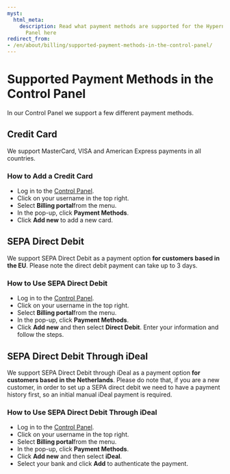 ```yaml
---
myst:
  html_meta:
    description: Read what payment methods are supported for the Hypernode Control
      Panel here
redirect_from:
- /en/about/billing/supported-payment-methods-in-the-control-panel/
---
```


<!-- source: https://support.hypernode.com/en/about/billing/supported-payment-methods-in-the-control-panel/ -->

# Supported Payment Methods in the Control Panel

In our Control Panel we support a few different payment methods.

## Credit Card

We support MasterCard, VISA and American Express payments in all countries.

### How to Add a Credit Card

- Log in to the [Control Panel](https://my.hypernode.com/).
- Click on your username in the top right.
- Select **Billing portal**from the menu.
- In the pop-up, click **Payment Methods**.
- Click **Add new** to add a new card.

## SEPA Direct Debit

We support SEPA Direct Debit as a payment option **for customers based in the EU**. Please note the direct debit payment can take up to 3 days.

### How to Use SEPA Direct Debit

- Log in to the [Control Panel](https://my.hypernode.com/).
- Click on your username in the top right.
- Select **Billing portal**from the menu.
- In the pop-up, click **Payment Methods**.
- Click **Add new** and then select **Direct Debit**. Enter your information and follow the steps.

## SEPA Direct Debit Through iDeal

We support SEPA Direct Debit through iDeal as a payment option **for customers based in the Netherlands**. Please do note that, if you are a new customer, in order to set up a SEPA direct debit we need to have a payment history first, so an initial manual iDeal payment is required.

### How to Use SEPA Direct Debit Through iDeal

- Log in to the [Control Panel](https://my.hypernode.com/).
- Click on your username in the top right.
- Select **Billing portal**from the menu.
- In the pop-up, click **Payment Methods**.
- Click **Add new** and then select **iDeal**.
- Select your bank and click **Add** to authenticate the payment.
